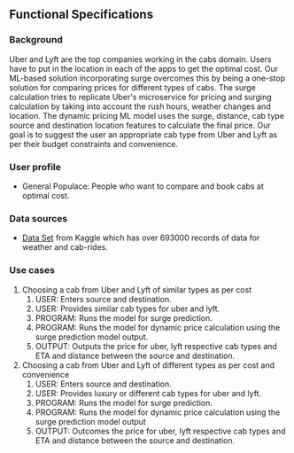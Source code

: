 ## Functional Specifications 


### Background  
Uber and Lyft are the top companies working in the cabs domain. Users have to put in the location in each of the apps to get the optimal cost. Our ML-based solution incorporating surge overcomes this by being a one-stop solution for comparing prices for different types of cabs. The surge calculation tries to replicate Uber's microservice for pricing and surging calculation by taking into account the rush hours, weather changes and location. The dynamic pricing ML model uses the surge, distance, cab type source and destination location features to calculate the final price. Our goal is to suggest the user an appropriate cab type from Uber and Lyft as per their budget constraints and convenience.


### User profile  
- General Populace: People who want to compare and book cabs at optimal cost.


### Data sources
- [Data Set](https://www.kaggle.com/ravi72munde/uber-lyft-cab-prices) from Kaggle which has over 693000 records of data for weather and cab-rides. 


### Use cases   

<ol>
<li>Choosing a cab from Uber and Lyft of similar types as per cost
  <ol>
    <li>USER: Enters source and destination.</li>
    <li>USER: Provides similar cab types for uber and lyft.</li>
    <li>PROGRAM: Runs the model for surge prediction.</li>
    <li>PROGRAM: Runs the model for dynamic price calculation using the surge prediction model output.</li>
    <li>OUTPUT: Outputs the price for uber, lyft respective cab types and ETA and distance between the source and destination.</li>
  </ol>
</li> 
  
  
<li>Choosing a cab from Uber and Lyft of different types as per cost and convenience 
  <ol>
    <li>USER: Enters source and destination.</li>
    <li>USER: Provides luxury or different cab types for uber and lyft.</li>
    <li>PROGRAM: Runs the model for surge prediction.</li>
    <li>PROGRAM: Runs the model for dynamic price calculation using the surge prediction model output</li>
    <li>OUTPUT: Outcomes the price for uber, lyft respective cab types and ETA and distance between the source and destination.</li>
  </ol>
</li>
</ol>
